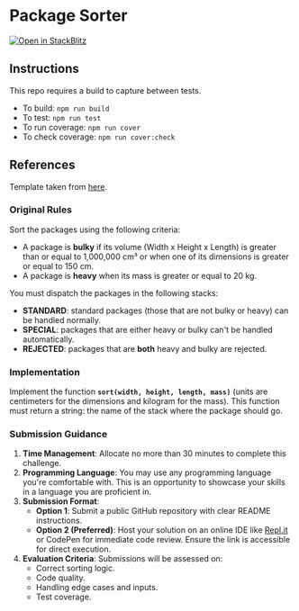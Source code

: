# Package Sorter

[![Open in StackBlitz](https://developer.stackblitz.com/img/open_in_stackblitz.svg)](https://stackblitz.com/github/isaackehle/package_sorter)

## Instructions

This repo requires a build to capture between tests.

- To build: `npm run build`
- To test: `npm run test`
- To run coverage: `npm run cover`
- To check coverage: `npm run cover:check`

## References

Template taken from [here](https://github.com/chriswells0/node-typescript-template).

### Original Rules

Sort the packages using the following criteria:

- A package is **bulky** if its volume (Width x Height x Length) is greater than or equal to 1,000,000 cm³ or when one of its dimensions is greater or equal to 150 cm.
- A package is **heavy** when its mass is greater or equal to 20 kg.

You must dispatch the packages in the following stacks:

- **STANDARD**: standard packages (those that are not bulky or heavy) can be handled normally.
- **SPECIAL**: packages that are either heavy or bulky can't be handled automatically.
- **REJECTED**: packages that are **both** heavy and bulky are rejected.

### Implementation

Implement the function **`sort(width, height, length, mass)`** (units are centimeters for the dimensions and kilogram for the mass). This function must return a string: the name of the stack where the package should go.

### Submission Guidance

1. **Time Management**: Allocate no more than 30 minutes to complete this challenge.
2. **Programming Language**: You may use any programming language you're comfortable with. This is an opportunity to showcase your skills in a language you are proficient in.
3. **Submission Format**:
   - **Option 1**: Submit a public GitHub repository with clear README instructions.
   - **Option 2 (Preferred)**: Host your solution on an online IDE like [Repl.it](http://repl.it/) or CodePen for immediate code review. Ensure the link is accessible for direct execution.
4. **Evaluation Criteria**: Submissions will be assessed on:
   - Correct sorting logic.
   - Code quality.
   - Handling edge cases and inputs.
   - Test coverage.
